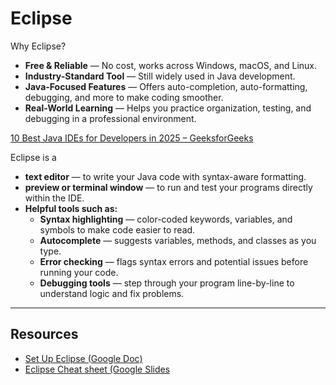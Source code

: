 # Eclipse 

Why Eclipse?

- **Free & Reliable** — No cost, works across Windows, macOS, and Linux.
- **Industry-Standard Tool** — Still widely used in Java development.
- **Java-Focused Features** — Offers auto-completion, auto-formatting, debugging, and more to make coding smoother.
- **Real-World Learning** — Helps you practice organization, testing, and debugging in a professional environment.

 [10 Best Java IDEs for Developers in 2025 – GeeksforGeeks](https://www.geeksforgeeks.org/java/best-java-ide-for-developers/)

Eclipse is a

- **text editor** — to write your Java code with syntax-aware formatting.
- **preview or terminal window** — to run and test your programs directly within the IDE.
- **Helpful tools such as:**
  - **Syntax highlighting** — color-coded keywords, variables, and symbols to make code easier to read.
  - **Autocomplete** — suggests variables, methods, and classes as you type.
  - **Error checking** — flags syntax errors and potential issues before running your code.
  - **Debugging tools** — step through your program line-by-line to understand logic and fix problems.

---

## Resources
- [Set Up Eclipse (Google Doc)](https://docs.google.com/document/d/1n2Ccp8WnDZuFas2bQuG6qnqFfR0f-KOk/edit)
- [Eclipse Cheat sheet (Google Slides](https://docs.google.com/presentation/d/1zN6ux8dob_w-8bft0ey3BpuAKhaK4x8QmyowwRUbl0A/edit?slide=id.p1#slide=id.p1)

